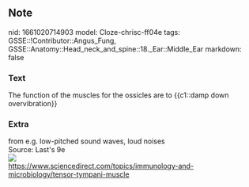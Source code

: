 ## Note
nid: 1661020714903
model: Cloze-chrisc-ff04e
tags: GSSE::!Contributor::Angus_Fung, GSSE::Anatomy::Head_neck_and_spine::18._Ear::Middle_Ear
markdown: false

### Text
The function of the muscles for the ossicles are to {{c1::damp down overvibration}}

### Extra
<div>
  from e.g. low-pitched sound waves, loud noises
</div>
<div>
  Source: Last's 9e
</div>
<div><img src="3-s2.0-B9780080450469002485-gr3.jpg"></div>
<div>
  <a href= 
  "https://www.sciencedirect.com/topics/immunology-and-microbiology/tensor-tympani-muscle">
  https://www.sciencedirect.com/topics/immunology-and-microbiology/tensor-tympani-muscle</a>
</div>
